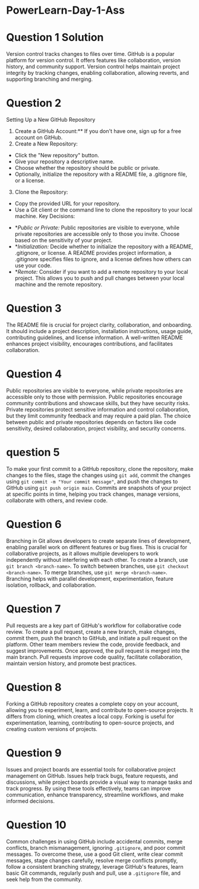 # PowerLearn-Day-1-Ass
# Question 1 Solution
 Version control tracks changes to files over time. GitHub is a popular platform for version control. It offers features like collaboration, version history, and community support. Version control helps maintain project integrity by tracking changes, enabling collaboration, allowing reverts, and supporting branching and merging.
# Question 2
  Setting Up a New GitHub Repository
  1. Create a GitHub Account:** If you don't have one, sign up for a free account on GitHub.
  2. Create a New Repository:
   - Click the "New repository" button.
   - Give your repository a descriptive name.
   - Choose whether the repository should be public or private.
   - Optionally, initialize the repository with a README file, a .gitignore file, or a license.
  3. Clone the Repository:
   - Copy the provided URL for your repository.
   - Use a Git client or the command line to clone the repository to your local machine.
  Key Decisions:
  * **Public or Private:* Public repositories are visible to everyone, while private repositories are accessible only to those you invite. Choose based on the sensitivity of your project.
  * **Initialization:* Decide whether to initialize the repository with a README, .gitignore, or license. A README provides project information, a .gitignore specifies files to ignore, and a license defines how others can use your code.
  * **Remote:* Consider if you want to add a remote repository to your local project. This allows you to push and pull changes between your local machine and the remote repository.
# Question 3
The README file is crucial for project clarity, collaboration, and onboarding. It should include a project description, installation instructions, usage guide, contributing guidelines, and license information. A well-written README enhances project visibility, encourages contributions, and facilitates collaboration.
# Question 4
 Public repositories are visible to everyone, while private repositories are accessible only to those with permission. Public repositories encourage community contributions and showcase skills, but they have security risks. Private repositories protect sensitive information and control collaboration, but they limit community feedback and may require a paid plan. The choice between public and private repositories depends on factors like code sensitivity, desired collaboration, project visibility, and security concerns.
# question 5
To make your first commit to a GitHub repository, clone the repository, make changes to the files, stage the changes using `git add`, commit the changes using `git commit -m "Your commit message"`, and push the changes to GitHub using `git push origin main`. Commits are snapshots of your project at specific points in time, helping you track changes, manage versions, collaborate with others, and review code.
# Question 6
Branching in Git allows developers to create separate lines of development, enabling parallel work on different features or bug fixes. This is crucial for collaborative projects, as it allows multiple developers to work independently without interfering with each other. To create a branch, use `git branch <branch-name>`. To switch between branches, use `git checkout <branch-name>`. To merge branches, use `git merge <branch-name>`. Branching helps with parallel development, experimentation, feature isolation, rollback, and collaboration.
# Question 7
Pull requests are a key part of GitHub's workflow for collaborative code review. To create a pull request, create a new branch, make changes, commit them, push the branch to GitHub, and initiate a pull request on the platform. Other team members review the code, provide feedback, and suggest improvements. Once approved, the pull request is merged into the main branch. Pull requests improve code quality, facilitate collaboration, maintain version history, and promote best practices.
# Question 8
Forking a GitHub repository creates a complete copy on your account, allowing you to experiment, learn, and contribute to open-source projects. It differs from cloning, which creates a local copy. Forking is useful for experimentation, learning, contributing to open-source projects, and creating custom versions of projects. 
# Question 9
Issues and project boards are essential tools for collaborative project management on GitHub. Issues help track bugs, feature requests, and discussions, while project boards provide a visual way to manage tasks and track progress. By using these tools effectively, teams can improve communication, enhance transparency, streamline workflows, and make informed decisions.
# Question 10
Common challenges in using GitHub include accidental commits, merge conflicts, branch mismanagement, ignoring `.gitignore`, and poor commit messages. To overcome these, use a good Git client, write clear commit messages, stage changes carefully, resolve merge conflicts promptly, follow a consistent branching strategy, leverage GitHub's features, learn basic Git commands, regularly push and pull, use a `.gitignore` file, and seek help from the community.

